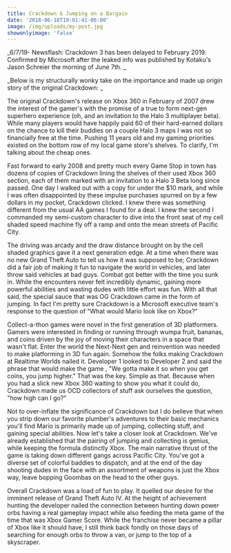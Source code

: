 ```yaml
---
title: Crackdown & Jumping on a Bargain
date: '2018-06-18T19:01:41-06:00'
image: /img/uploads/my-post.jpg
showonlyimage: 'false'
---
```

_6/7/19- Newsflash: Crackdown 3 has been delayed to February 2019. Confirmed by Microsoft after the leaked info was published by Kotaku's Jason Schreier the morning of June 7th. 
_

_Below is my structurally wonky take on the importance and made up origin story of the original Crackdown: 
_

The original Crackdown's release on Xbox 360 in February of 2007 drew the interest of the gamer's with the promise of a true to form next-gen superhero experience (oh, and an invitation to the Halo 3 multiplayer beta). While many players would have happily paid 60 of their hard-earned dollars on the chance to kill their buddies on a couple Halo 3 maps I was not so financially free at the time. Pushing 11 years old and my gaming priorities existed on the bottom row of my local game store's shelves. To clarify, I'm talking about the cheap ones.  

Fast forward to early 2008 and pretty much every Game Stop in town has dozens of copies of Crackdown lining the shelves of their used Xbox 360 section, each of them marked with an invitation to a Halo 3 Beta long since passed. One day I walked out with a copy for under the $10 mark, and while I was often disappointed by these impulse purchases spurred on by a few dollars in my pocket, Crackdown clicked. I knew there was something different from the usual AA games I found for a deal. I knew the second I commanded my semi-custom character to dive into the front seat of my cell shaded speed machine fly off a ramp and onto the mean streets of Pacific City. 

The driving was arcady and the draw distance brought on by the cell shaded graphics gave it a next generation edge. At a time when there was no new Grand Theft Auto to tell us how it was supposed to be; Crackdown did a fair job of making it fun to navigate the world in vehicles, and later throw said vehicles at bad guys. Combat got better with the time you sunk in. While the encounters never felt incredibly dynamic, gaining more powerful abilities and wasting dudes with little effort was fun. With all that said, the special sauce that was OG Crackdown came in the form of jumping. In fact I'm pretty sure Crackdown is a Microsoft executive team's response to the question of "What would Mario look like on Xbox?" 

Collect-a-thon games were novel in the first generation of 3D platformers. Gamers were interested in finding or running through wumpa fruit, bananas, and coins driven by the joy of moving their characters in a space that wasn't flat. Enter the world the Next-Next gen and reinvention was needed to make platforming in 3D fun again. Somehow the folks making Crackdown at Realtime Worlds nailed it. Developer 1 looked to Developer 2 and said the phrase that would make the game , "We gotta make it so when you get coins, you jump higher." That was the key. Simple as that. Because when you had a slick new Xbox 360 waiting to show you what it could do, Crackdown made us OCD collectors of stuff ask ourselves the question, "how high can I go?" 

Not to over-inflate the significance of Crackdown but I do believe that when you strip down our favorite plumber's adventures to their basic mechanics you'll find Mario is primarily made up of jumping, collecting stuff, and gaining special abilities. Now let's take a closer look at Crackdown. We've already established that the pairing of jumping and collecting is genius, while keeping the formula distinctly Xbox. The main narrative thrust of the game is taking down different gangs across Pacific City. You've got a diverse set of colorful baddies to dispatch, and at the end of the day shooting dudes in the face with an assortment of weapons is just the Xbox way, leave bopping Goombas on the head to the other guys. 

Overall Crackdown was a load of fun to play. It quelled our desire for the imminent release of Grand Theft Auto IV. At the height of achievement hunting the developer nailed the connection between hunting down power orbs having a real gameplay impact while also feeding the meta game of the time that was Xbox Gamer Score. While the franchise never became a pillar of Xbox like it should have, I still think back fondly on those days of searching for enough orbs to throw a van, or jump to the top of a skyscraper.
